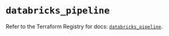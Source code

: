 # `databricks_pipeline`

Refer to the Terraform Registry for docs: [`databricks_pipeline`](https://registry.terraform.io/providers/databricks/databricks/1.54.0/docs/resources/pipeline).
